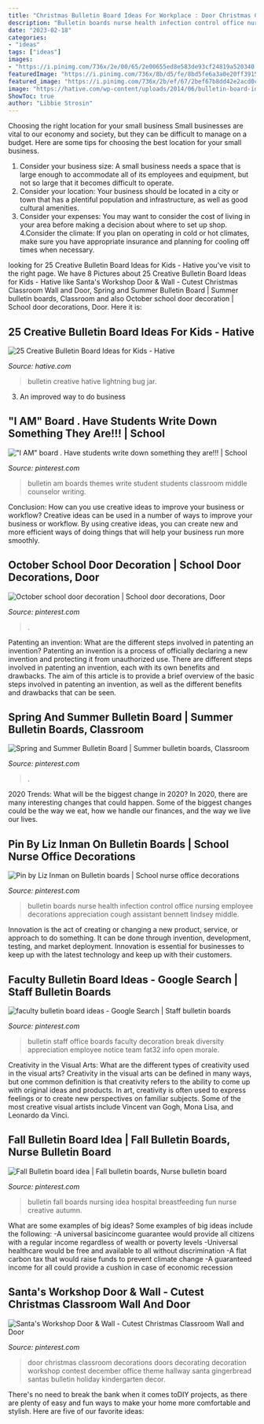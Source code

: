 ```yaml
---
title: "Christmas Bulletin Board Ideas For Workplace : Door Christmas Classroom Decorations Doors Decorating Decoration Workshop Contest December Office Theme Hallway Santa Gingerbread Santas Bulletin Holiday Kindergarten Decor"
description: "Bulletin boards nurse health infection control office nursing employee decorations appreciation cough assistant bennett lindsey middle"
date: "2023-02-18"
categories:
- "ideas"
tags: ["ideas"]
images:
- "https://i.pinimg.com/736x/2e/00/65/2e00655ed8e583de93cf24819a520340.jpg"
featuredImage: "https://i.pinimg.com/736x/8b/d5/fe/8bd5fe6a3a0e20ff39155149b3f68481--summer-bulletin-boards.jpg"
featured_image: "https://i.pinimg.com/736x/2b/ef/67/2bef67b8dd42e2acd0c161ef6c95f772--fall-bulletin-boards-nursing.jpg"
image: "https://hative.com/wp-content/uploads/2014/06/bulletin-board-ideas/3-lightning-bug-jar-bulletin-board.jpg"
ShowToc: true
author: "Libbie Strosin"
---
```



Choosing the right location for your small business
Small businesses are vital to our economy and society, but they can be difficult to manage on a budget. Here are some tips for choosing the best location for your small business. 
1. Consider your business size: A small business needs a space that is large enough to accommodate all of its employees and equipment, but not so large that it becomes difficult to operate. 
2. Consider your location: Your business should be located in a city or town that has a plentiful population and infrastructure, as well as good cultural amenities. 
3. Consider your expenses: You may want to consider the cost of living in your area before making a decision about where to set up shop. 
4.Consider the climate: If you plan on operating in cold or hot climates, make sure you have appropriate insurance and planning for cooling off times when necessary.

	

		
looking for 25 Creative Bulletin Board Ideas for Kids - Hative you've visit to the right page. We have 8 Pictures about 25 Creative Bulletin Board Ideas for Kids - Hative like Santa&#039;s Workshop Door &amp; Wall - Cutest Christmas Classroom Wall and Door, Spring and Summer Bulletin Board | Summer bulletin boards, Classroom and also October school door decoration | School door decorations, Door. Here it is:
		
    
## 25 Creative Bulletin Board Ideas For Kids - Hative

<img loading=lazy src="https://hative.com/wp-content/uploads/2014/06/bulletin-board-ideas/3-lightning-bug-jar-bulletin-board.jpg" onerror="this.onerror=null;this.src='https://tse4.mm.bing.net/th?id=OIP.mvzukYWXKAWcHME_s8BcAwHaJ6&amp;pid=15.1';" alt="25 Creative Bulletin Board Ideas for Kids - Hative">

_Source: hative.com_

>bulletin creative hative lightning bug jar. 

	

3. An improved way to do business

    
## &quot;I AM&quot; Board . Have Students Write Down Something They Are!!! | School

<img loading=lazy src="https://i.pinimg.com/736x/49/7f/d0/497fd07f5cf2a769187af2bb788783b5--i-am-bulletin-boards.jpg" onerror="this.onerror=null;this.src='https://tse2.mm.bing.net/th?id=OIP.61xR5uheYMr4TOZNgvTg0wHaFj&amp;pid=15.1';" alt="&quot;I AM&quot; board . Have students write down something they are!!! | School">

_Source: pinterest.com_

>bulletin am boards themes write student students classroom middle counselor writing. 

	

Conclusion: How can you use creative ideas to improve your business or workflow?
Creative ideas can be used in a number of ways to improve your business or workflow. By using creative ideas, you can create new and more efficient ways of doing things that will help your business run more smoothly.

    
## October School Door Decoration | School Door Decorations, Door

<img loading=lazy src="https://i.pinimg.com/736x/2e/00/65/2e00655ed8e583de93cf24819a520340.jpg" onerror="this.onerror=null;this.src='https://tse4.mm.bing.net/th?id=OIP.7GyoMS1hLqz4-KRTt3CamgHaJ3&amp;pid=15.1';" alt="October school door decoration | School door decorations, Door">

_Source: pinterest.com_

>. 

	

Patenting an invention: What are the different steps involved in patenting an invention?
Patenting an invention is a process of officially declaring a new invention and protecting it from unauthorized use. There are different steps involved in patenting an invention, each with its own benefits and drawbacks. The aim of this article is to provide a brief overview of the basic steps involved in patenting an invention, as well as the different benefits and drawbacks that can be seen.

    
## Spring And Summer Bulletin Board | Summer Bulletin Boards, Classroom

<img loading=lazy src="https://i.pinimg.com/736x/8b/d5/fe/8bd5fe6a3a0e20ff39155149b3f68481--summer-bulletin-boards.jpg" onerror="this.onerror=null;this.src='https://tse4.mm.bing.net/th?id=OIP.TWKzmv7UHe9Ef-WQtILilAHaFj&amp;pid=15.1';" alt="Spring and Summer Bulletin Board | Summer bulletin boards, Classroom">

_Source: pinterest.com_

>. 

	

2020 Trends: What will be the biggest change in 2020?
In 2020, there are many interesting changes that could happen. Some of the biggest changes could be the way we eat, how we handle our finances, and the way we live our lives.

    
## Pin By Liz Inman On Bulletin Boards | School Nurse Office Decorations

<img loading=lazy src="https://i.pinimg.com/736x/fc/cc/8c/fccc8c4a47f625c76a204d644984ae63.jpg" onerror="this.onerror=null;this.src='https://tse3.mm.bing.net/th?id=OIP.xMyISpDgX6bDq4XOri8s5AHaJ3&amp;pid=15.1';" alt="Pin by Liz Inman on Bulletin boards | School nurse office decorations">

_Source: pinterest.com_

>bulletin boards nurse health infection control office nursing employee decorations appreciation cough assistant bennett lindsey middle. 

	

Innovation is the act of creating or changing a new product, service, or approach to do something. It can be done through invention, development, testing, and market deployment. Innovation is essential for businesses to keep up with the latest technology and keep up with their customers.

    
## Faculty Bulletin Board Ideas - Google Search | Staff Bulletin Boards

<img loading=lazy src="https://i.pinimg.com/736x/1a/88/ec/1a88ecc9c567c08a2f8cc1a17829f7fd.jpg" onerror="this.onerror=null;this.src='https://tse1.mm.bing.net/th?id=OIP.WrIl4qpp3xEvOWm_4lfJswHaFj&amp;pid=15.1';" alt="faculty bulletin board ideas - Google Search | Staff bulletin boards">

_Source: pinterest.com_

>bulletin staff office boards faculty decoration break diversity appreciation employee notice team fat32 info open morale. 

	

Creativity in the Visual Arts: What are the different types of creativity used in the visual arts?
Creativity in the visual arts can be defined in many ways, but one common definition is that creativity refers to the ability to come up with original ideas and products. In art, creativity is often used to express feelings or to create new perspectives on familiar subjects. Some of the most creative visual artists include Vincent van Gogh, Mona Lisa, and Leonardo da Vinci.

    
## Fall Bulletin Board Idea | Fall Bulletin Boards, Nurse Bulletin Board

<img loading=lazy src="https://i.pinimg.com/736x/2b/ef/67/2bef67b8dd42e2acd0c161ef6c95f772--fall-bulletin-boards-nursing.jpg" onerror="this.onerror=null;this.src='https://tse1.mm.bing.net/th?id=OIP.Ld14P4xfBDF8M4MtIo-ZHQHaFj&amp;pid=15.1';" alt="Fall Bulletin board idea | Fall bulletin boards, Nurse bulletin board">

_Source: pinterest.com_

>bulletin fall boards nursing idea hospital breastfeeding fun nurse creative autumn. 

	

What are some examples of big ideas?
Some examples of big ideas include the following: 
-A universal basicincome guarantee would provide all citizens with a regular income regardless of wealth or poverty levels 
-Universal healthcare would be free and available to all without discrimination 
-A flat carbon tax that would raise funds to prevent climate change 
-A guaranteed income for all could provide a cushion in case of economic recession

    
## Santa&#039;s Workshop Door &amp; Wall - Cutest Christmas Classroom Wall And Door

<img loading=lazy src="https://i.pinimg.com/736x/8e/36/2b/8e362bf0a339936800458caaf151e153.jpg" onerror="this.onerror=null;this.src='https://tse2.mm.bing.net/th?id=OIP.zmjvos7ezB--eNAClfw-wgHaJ3&amp;pid=15.1';" alt="Santa&#039;s Workshop Door &amp; Wall - Cutest Christmas Classroom Wall and Door">

_Source: pinterest.com_

>door christmas classroom decorations doors decorating decoration workshop contest december office theme hallway santa gingerbread santas bulletin holiday kindergarten decor. 

	

There's no need to break the bank when it comes toDIY projects, as there are plenty of easy and fun ways to make your home more comfortable and stylish. Here are five of our favorite ideas: 

